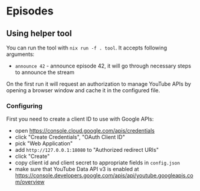 # Episodes

## Using helper tool

You can run the tool with `nix run -f . tool`. It accepts following arguments:

- `announce 42` - announce episode 42, it will go through necessary steps to announce the stream

On the first run it will request an authorization to manage YouTube APIs by opening a browser window and cache it in the configured file.

### Configuring

First you need to create a client ID to use with Google APIs:

- open https://console.cloud.google.com/apis/credentials
- click "Create Credentials", "OAuth Client ID"
- pick "Web Application"
- add `http://127.0.0.1:18080` to "Authorized redirect URIs"
- click "Create"
- copy client id and client secret to appropriate fields in `config.json`
- make sure that YouTube Data API v3 is enabled at https://console.developers.google.com/apis/api/youtube.googleapis.com/overview
